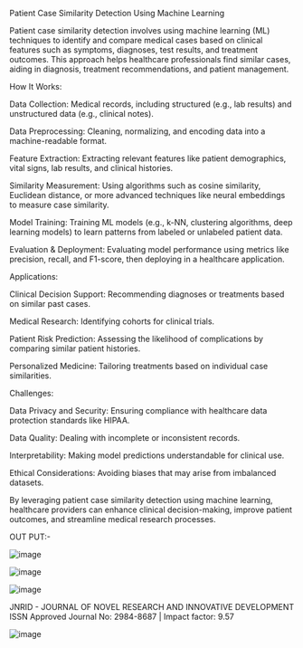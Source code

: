 Patient Case Similarity Detection Using Machine Learning

Patient case similarity detection involves using machine learning (ML) techniques to identify and compare medical cases based on clinical features such as symptoms, diagnoses, test results, and treatment outcomes. This approach helps healthcare professionals find similar cases, aiding in diagnosis, treatment recommendations, and patient management.

How It Works:


Data Collection: Medical records, including structured (e.g., lab results) and unstructured data (e.g., clinical notes).

Data Preprocessing: Cleaning, normalizing, and encoding data into a machine-readable format.

Feature Extraction: Extracting relevant features like patient demographics, vital signs, lab results, and clinical histories.

Similarity Measurement: Using algorithms such as cosine similarity, Euclidean distance, or more advanced techniques like neural embeddings to measure case similarity.

Model Training: Training ML models (e.g., k-NN, clustering algorithms, deep learning models) to learn patterns from labeled or unlabeled patient data.

Evaluation & Deployment: Evaluating model performance using metrics like precision, recall, and F1-score, then deploying in a healthcare application.



Applications:



Clinical Decision Support: Recommending diagnoses or treatments based on similar past cases.

Medical Research: Identifying cohorts for clinical trials.

Patient Risk Prediction: Assessing the likelihood of complications by comparing similar patient histories.

Personalized Medicine: Tailoring treatments based on individual case similarities.



Challenges:



Data Privacy and Security: Ensuring compliance with healthcare data protection standards like HIPAA.

Data Quality: Dealing with incomplete or inconsistent records.

Interpretability: Making model predictions understandable for clinical use.

Ethical Considerations: Avoiding biases that may arise from imbalanced datasets.

By leveraging patient case similarity detection using machine learning, healthcare providers can enhance clinical decision-making, improve patient outcomes, and streamline medical research processes.





OUT PUT:-

![image](https://github.com/user-attachments/assets/a6701d9d-e709-4351-ad06-9595f4ff96a2)


![image](https://github.com/user-attachments/assets/5d9f40d8-fc43-47e8-b417-455ea07b8089)


![image](https://github.com/user-attachments/assets/382d6a13-09fb-46e5-b950-03dd836b39ba)





JNRID - JOURNAL OF NOVEL RESEARCH AND INNOVATIVE DEVELOPMENT ISSN Approved Journal No: 2984-8687 | Impact factor: 9.57



![image](https://github.com/user-attachments/assets/fd1f15a7-f459-4dc9-b876-2cd060e375c8)

